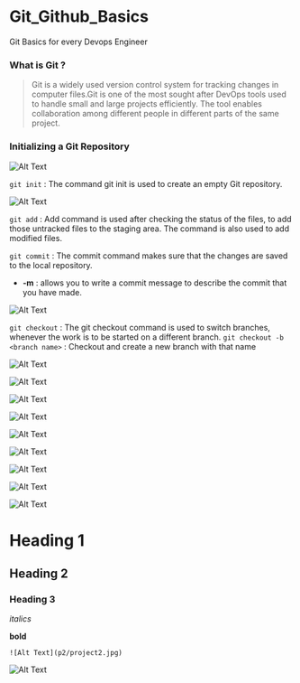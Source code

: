 # Git_Github_Basics
Git Basics for every Devops Engineer

### What is Git ?

> Git is a widely used version control system for tracking changes in computer files.Git is one of the most sought after DevOps tools used to handle small and large projects efficiently. The tool enables collaboration among different people in different parts of the same project.


### **Initializing a Git Repository**

![Alt Text](p2/featured.jpg)

`git init` : The command git init is used to create an empty Git repository.

![Alt Text](p2/Screenshot_1.png)

`git add` : Add command is used after checking the status of the files, to add those untracked files to the staging area. The command is also used to add modified files. 

`git commit` : The commit command makes sure that the changes are saved to the local repository.
  - **-m** : allows you to write a commit message to describe the commit that you have made.

![Alt Text](p2/Screenshot_2.png)

`git checkout` : The git checkout command is used to switch branches, whenever the work is to be started on a different branch.
`git checkout -b <branch name>` : Checkout and create a new branch with that name

![Alt Text](p2/Screenshot_3.png)

![Alt Text](p2/Screenshot_4.png)

![Alt Text](p2/Screenshot_5.png)

![Alt Text](p2/Screenshot_6.png)

![Alt Text](p2/Screenshot_7.png)

![Alt Text](p2/Screenshot_8.png)

![Alt Text](p2/Screenshot_9.png)

![Alt Text](p2/Screenshot_10.png)

![Alt Text](p2/Screenshot_11.png)

# Heading 1
## Heading 2
### Heading 3

*italics*

**bold**


`![Alt Text](p2/project2.jpg)`

![Alt Text](p2/project2.jpg)















